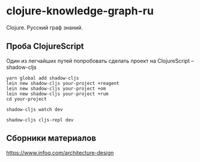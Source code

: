 # clojure-knowledge-graph-ru
Clojure. Русский граф знаний.


## Проба ClojureScript
Один из легчайших путей попробовать сделать проект на ClojureScript – shadow-cljs


```
yarn global add shadow-cljs
lein new shadow-cljs your-project +reagent
lein new shadow-cljs your-project +om
lein new shadow-cljs your-project +rum
cd your-project

shadow-cljs watch dev

shadow-cljs cljs-repl dev
```


## Сборники материалов
https://www.infoq.com/architecture-design

